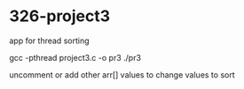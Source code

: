 # 326-project3
app for thread sorting

gcc -pthread project3.c -o pr3
./pr3

uncomment or add other arr[] values to change values to sort
